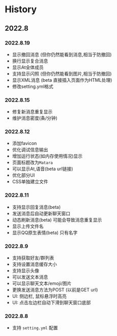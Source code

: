 # History

## 2022.8

### 2022.8.19
+ 显示撤回消息 (但你仍然能看到消息,相当于防撤回)
+ 换行显示复合消息
+ 显示At全体成员
+ 支持显示闪照 (但你仍然能看到图片,相当于防撤回)
+ 显示XML消息 (beta 直接插入页面作为HTML处理)
+ 修改setting.yml格式

### 2022.8.15
+ 修复新消息重复显示
+ 维护消息密度(条/分钟)

### 2022.8.12
+ 添加favicon
+ 优化调试信息输出
+ 增加运行状态(如内存使用情况)显示
+ 页面标题改为`Matara`
+ 可以显示At,语音(beta url链接)
+ 优化部分UI
+ CSS单独建立文件

### 2022.8.11
+ 支持显示回复消息(beta)
+ 发送消息后自动更新聊天窗口
+ 动态刷新消息(beta) 可能会导致消息重复显示
+ 显示上传文件名
+ 显示QQ原生表情(beta) 只有名字

### 2022.8.9
+ 支持获取好友/群列表
+ 支持设置消息缓存大小
+ 支持显示头像
+ 可以发送文本消息
+ 可以显示聊天文本/emoji/图片
+ 更换发送消息方法为POST (以前是GET url)
+ UI: 侧边栏, 鼠标悬浮时高亮
+ UI: 点击左边栏自动下滑到聊天窗口底部

### 2022.8.8
+ 支持 `setting.yml` 配置